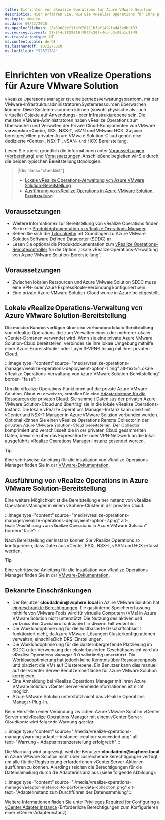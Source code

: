 ```yaml
---
title: Einrichten von vRealize Operations für Azure VMware Solution
description: Hier erfahren Sie, wie Sie vRealize Operations für Ihre private Azure VMware Solution-Cloud einrichten.
ms.topic: how-to
ms.date: 09/22/2020
ms.openlocfilehash: 25469089cf1fef076711bfaf1492fad43edbcf33
ms.sourcegitcommit: 28c5fdc3828316f45f7c20fc4de4b2c05a1c5548
ms.translationtype: HT
ms.contentlocale: de-DE
ms.lasthandoff: 10/22/2020
ms.locfileid: "92371782"
---
```

# <a name="set-up-vrealize-operations-for-azure-vmware-solution"></a>Einrichten von vRealize Operations für Azure VMware Solution


vRealize Operations Manager ist eine Betriebsverwaltungsplattform, mit der VMware-Infrastrukturadministratoren Systemressourcen überwachen können. Diese Systemressourcen können (sowohl physische als auch virtuelle) Objekte auf Anwendungs- oder Infrastrukturebene sein. Die meisten VMware-Administratoren haben vRealize Operations zum Überwachen und Verwalten der Private Cloud-Komponenten von VMware verwendet: vCenter, ESXi, NSX-T, vSAN und VMware HCX.  Zu jeder bereitgestellten privaten Azure VMware Solution-Cloud gehört eine dedizierte vCenter-, NSX-T-, vSAN- und HCX-Bereitstellung. 

Lesen Sie zuerst gründlich die Informationen unter [Voraussetzungen (Vorbereitung)](#before-you-begin) und [Voraussetzungen](#prerequisites). Anschließend begleiten wir Sie durch die beiden typischen Bereitstellungstopologien:

> [!div class="checklist"]
> * [Lokale vRealize Operations-Verwaltung von Azure VMware Solution-Bereitstellung](#on-premises-vrealize-operations-managing-azure-vmware-solution-deployment)
> * [Ausführung von vRealize Operations in Azure VMware Solution-Bereitstellung](#vrealize-operations-running-on-azure-vmware-solution-deployment)

## <a name="before-you-begin"></a>Voraussetzungen
* Weitere Informationen zur Bereitstellung von vRealize Operations finden Sie in der [Produktdokumentation zu vRealize Operations Manager](https://docs.vmware.com/en/vRealize-Operations-Manager/8.1/com.vmware.vcom.vapp.doc/GUID-7FFC61A0-7562-465C-A0DC-46D092533984.html). 
* Sehen Sie sich die [Tutorialreihe](tutorial-network-checklist.md) mit Grundlagen zu Azure VMware Solution Software Defined Datacenter (SDDC) an.
* Lesen Sie optional die Produktdokumentation zum [vRealize Operations-Remotecontroller](https://docs.vmware.com/en/vRealize-Operations-Manager/8.1/com.vmware.vcom.vapp.doc/GUID-263F9219-E801-4383-8A59-E84F3D01ED6B.html) für die Option „lokale vRealize Operations-Verwaltung von Azure VMware Solution-Bereitstellung“. 



## <a name="prerequisites"></a>Voraussetzungen
* Zwischen lokalen Ressourcen und Azure VMware Solution SDDC muss eine VPN- oder Azure ExpressRoute-Verbindung konfiguriert sein.
* Eine private Azure VMware Solution-Cloud wurde in Azure bereitgestellt.



## <a name="on-premises-vrealize-operations-managing-azure-vmware-solution-deployment"></a>Lokale vRealize Operations-Verwaltung von Azure VMware Solution-Bereitstellung
Die meisten Kunden verfügen über eine vorhandene lokale Bereitstellung von vRealize Operations, die zum Verwalten einer oder mehrerer lokaler vCenter-Domänen verwendet wird. Wenn sie eine private Azure VMware Solution-Cloud bereitstellen, verbinden sie ihre lokale Umgebung mithilfe einer Azure ExpressRoute- oder Layer 3-VPN-Lösung mit ihrer privaten Cloud.  

:::image type="content" source="media/vrealize-operations-manager/vrealize-operations-deployment-option-1.png" alt-text="Lokale vRealize Operations-Verwaltung von Azure VMware Solution-Bereitstellung"  border="false":::

Um die vRealize Operations-Funktionen auf die private Azure VMware Solution-Cloud zu erweitern, erstellen Sie eine [Adapterinstanz für die Ressourcen der privaten Cloud](https://docs.vmware.com/en/vRealize-Operations-Manager/8.1/com.vmware.vcom.config.doc/GUID-640AD750-301E-4D36-8293-1BFEB67E2600.html). Sie sammelt Daten aus der privaten Azure VMware Solution-Cloud und überträgt sie in die lokale vRealize Operations-Instanz. Die lokale vRealize Operations Manager-Instanz kann direkt mit vCenter und NSX-T Manager in Azure VMware Solution verbunden werden. Optional können Sie einen vRealize Operations Remote Collector in der privaten Azure VMware Solution-Cloud bereitstellen. Der Collector komprimiert und verschlüsselt die in der privaten Cloud gesammelten Daten, bevor sie über das ExpressRoute- oder VPN-Netzwerk an die lokal ausgeführte vRealize Operations Manager-Instanz gesendet werden. 

> [!TIP]
> Eine schrittweise Anleitung für die Installation von vRealize Operations Manager finden Sie in der [VMware-Dokumentation](https://docs.vmware.com/en/vRealize-Operations-Manager/8.1/com.vmware.vcom.vapp.doc/GUID-7FFC61A0-7562-465C-A0DC-46D092533984.html). 



## <a name="vrealize-operations-running-on-azure-vmware-solution-deployment"></a>Ausführung von vRealize Operations in Azure VMware Solution-Bereitstellung

Eine weitere Möglichkeit ist die Bereitstellung einer Instanz von vRealize Operations Manager in einem vSphere-Cluster in der privaten Cloud. 

:::image type="content" source="media/vrealize-operations-manager/vrealize-operations-deployment-option-2.png" alt-text="Ausführung von vRealize Operations in Azure VMware Solution" border="false":::

Nach Bereitstellung der Instanz können Sie vRealize Operations so konfigurieren, dass Daten aus vCenter, ESXi, NSX-T, vSAN und HCX erfasst werden. 

> [!TIP]
> Eine schrittweise Anleitung für die Installation von vRealize Operations Manager finden Sie in der [VMware-Dokumentation](https://docs.vmware.com/en/vRealize-Operations-Manager/8.1/com.vmware.vcom.vapp.doc/GUID-7FFC61A0-7562-465C-A0DC-46D092533984.html).


## <a name="known-limitations"></a>Bekannte Einschränkungen

- Der Benutzer **cloudadmin\@vsphere.local** in Azure VMware Solution hat [eingeschränkte Berechtigungen](concepts-role-based-access-control.md).  Die gastinterne Speichererfassung mithilfe von VMware-Tools wird für virtuelle Computern (VMs) in Azure VMware Solution nicht unterstützt.  Die Nutzung des aktiven und verbrauchten Speichers funktioniert in diesem Fall weiterhin.
- Die Workloadoptimierung für die hostbasierte Geschäftsabsicht funktioniert nicht, da Azure VMware-Lösungen Clusterkonfigurationen verwalten, einschließlich DRS-Einstellungen.
- Die Workloadoptimierung für die clusterübergreifende Platzierung im SDDC unter Verwendung der clusterbasierten Geschäftsabsicht wird ab vRealize Operations Manager 8.0 vollständig unterstützt. Die Workloadoptimierung hat jedoch keine Kenntnis über Ressourcenpools und platziert die VMs auf Clusterebene. Ein Benutzer kann dies manuell auf der vCenter Server-Benutzeroberfläche für Azure VMware Solution korrigieren.
- Eine Anmeldung bei vRealize Operations Manager mit Ihren Azure VMware Solution vCenter Server-Anmeldeinformationen ist nicht möglich. 
- Azure VMware Solution unterstützt nicht das vRealize Operations Manager-Plug-In.

Beim Herstellen einer Verbindung zwischen Azure VMware Solution vCenter Server und vRealize Operations Manager mit einem vCenter Server-Cloudkonto wird folgende Warnung gezeigt:

:::image type="content" source="./media/vrealize-operations-manager/warning-adapter-instance-creation-succeeded.png" alt-text="Warnung – Adapterinstanzerstellung erfolgreich":::

Die Warnung wird angezeigt, weil der Benutzer **cloudadmin\@vsphere.local** in Azure VMware Solution nicht über ausreichende Berechtigungen verfügt, um alle für die Registrierung erforderlichen vCenter Server-Aktionen ausführen zu können. Allerdings reichen die Berechtigungen für die Datensammlung durch die Adapterinstanz aus (siehe folgende Abbildung):

:::image type="content" source="./media/vrealize-operations-manager/adapter-instance-to-perform-data-collection.png" alt-text="Adapterinstanz zum Durchführen der Datensammlung":::

Weitere Informationen finden Sie unter [Privileges Required for Configuring a vCenter Adapter Instance](https://docs.vmware.com/en/vRealize-Operations-Manager/8.1/com.vmware.vcom.core.doc/GUID-3BFFC92A-9902-4CF2-945E-EA453733B426.html) (Erforderliche Berechtigungen zum Konfigurieren einer vCenter-Adapterinstanz).

<!-- LINKS - external -->


<!-- LINKS - internal -->




